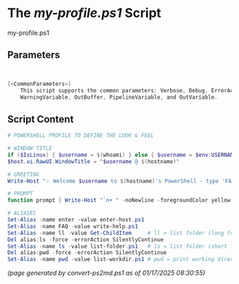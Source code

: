 The *my-profile.ps1* Script
===========================

my-profile.ps1 


Parameters
----------
```powershell


[<CommonParameters>]
    This script supports the common parameters: Verbose, Debug, ErrorAction, ErrorVariable, WarningAction, 
    WarningVariable, OutBuffer, PipelineVariable, and OutVariable.
```

Script Content
--------------
```powershell
# POWERSHELL PROFILE TO DEFINE THE LOOK & FEEL

# WINDOW TITLE
if ($IsLinux) { $username = $(whoami) } else { $username = $env:USERNAME }
$host.ui.RawUI.WindowTitle = "$username @ $(hostname)"

# GREETING
Write-Host "✨ Welcome $username to $(hostname)'s PowerShell - type 'FAQ' for help." -foregroundColor green

# PROMPT
function prompt { Write-Host "`n➤ " -noNewline -foregroundColor yellow; return " " }

# ALIASES
Set-Alias -name enter -value enter-host.ps1
Set-Alias -name FAQ -value write-help.ps1
Set-Alias -name ll -value Get-ChildItem		# ll = list folder (long format)
Del alias:ls -force -errorAction SilentlyContinue 
Set-Alias -name ls -value list-folder.ps1	# ls = list folder (short format)
Del alias:pwd -force -errorAction SilentlyContinue
Set-Alias -name pwd -value list-workdir.ps1	# pwd = print working directory
```

*(page generated by convert-ps2md.ps1 as of 01/17/2025 08:30:55)*
